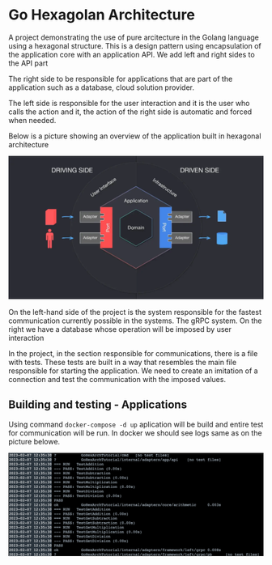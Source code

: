 
# Go Hexagolan Architecture

A project demonstrating the use of pure arcitecture in the Golang language using a hexagonal structure. This is a design pattern using encapsulation of the application core with an application API. We add left and right sides to the API part

The right side to be responsible for applications that are part of the application such as a database, cloud solution provider. 

The left side is responsible for the user interaction and it is the user who calls the action and it, the action of the right side is automatic and forced when needed.

Below is a picture showing an overview of the application built in hexagonal architecture

![App Screenshot](https://github.com/kleczynski/GolangHexArch/blob/main/images/hexarch.png)

On the left-hand side of the project is the system responsible for the fastest communication currently possible in the systems. The gRPC system. On the right we have a database whose operation will be imposed by user interaction 


In the project, in the section responsible for communications, there is a file with tests. These tests are built in a way that resembles the main file responsible for starting the application. We need to create an imitation of a connection and test the communication with the imposed values. 

## Building and testing - Applications

Using command ```docker-compose -d up``` aplication will be build and entire test for communication will be run. In docker we should see logs same as on the picture belowe. 

![App Screenshot](https://github.com/kleczynski/GolangHexArch/blob/main/images/testimage.png)
